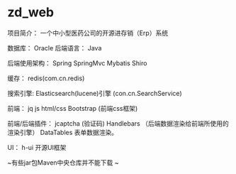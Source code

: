 # zd_web
项目简介：
   一个中小型医药公司的开源进存销（Erp）系统
   
 数据库：
   Oracle 
后端语言：
   Java
   
后端使用架构：
   Spring  SpringMvc Mybatis Shiro 

缓存：
    redis(com.cn.redis)
	
搜索引擎:
  Elasticsearch(lucene)引擎 (con.cn.SearchService)	
	
前端：
    jq js  html/css   Bootstrap (前端css框架)
	
前端/后端插件：
   jcaptcha (验证码)
     Handlebars （后端数据渲染给前端所使用的渲染引擎）
	DataTables  表单数据渲染。
	
UI：
       h-ui  开源UI框架	 

~有些jar包Maven中央仓库并不能下载 ~
      
